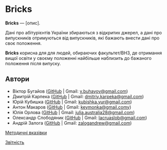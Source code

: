# Bricks
**Bricks** — [опис].

Дані про абітурієнтів України збираються з відкритих джерел, а дані про випускників отримуються від випускників, які бажають внести дані про своє положення.

**Bricks** корисна для для людей, обираючих факультет/ВНЗ, де отримання вищої освіти у своєму положенні найбільше наблизить до бажаного положення після випуску.

## Автори
* Віктор Бугайов ([GitHub](https://github.com/mixolydian-b6) | Gmail: v.buhayov@gmail.com)
* Дмитрій Карпека ([GitHub](https://github.com/vergilinyan) | Gmail: dmitriy.karpeka@gmail.com)
* Юрій Кубишка ([GitHub](https://github.com/Yuras-KARAS-2019) | Gmail: kubishka.yur@gmail.com)
* Антон Макаров ([GitHub](https://github.com/pagantin) | Gmail: keymonka@gmail.comy)
* Юлія Орлова ([GitHub](https://github.com/Julia-Orlova) | Gmail: julia.australia28@gmail.com)
* Олександр Слободяник ([GitHub](https://github.com/Eigas) | Gmail: lacruaslob@gmail.com)
* Андрій Залога ([GitHub](https://github.com/fuckingsore) | Gmail: zalogandrew@gmail.com)


[Методичні вказівки](./guidelines/guidelines.md)

[Звітність](https://docs.google.com/spreadsheets/d/1ePb9OBB7ox0E5-GAh2r6ZU3j--PpAROCUfqzA17kL20/edit?usp=sharing)
